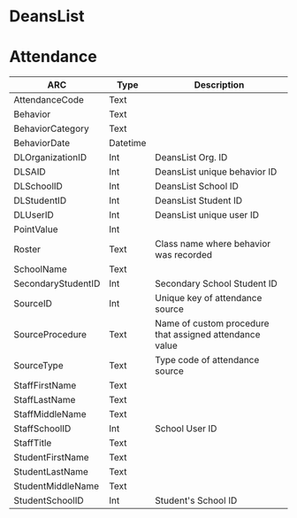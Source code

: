 # DeansList

# Attendance

| ARC            | Type    | Description                                     |
|--------------------|--------------|---------------------------------------------------------|
| AttendanceCode     | Text   |                                                         |
| Behavior           | Text |                                                         |
| BehaviorCategory   | Text |                                                         |
| BehaviorDate       | Datetime     |                                                         |
| DLOrganizationID   | Int          | DeansList Org. ID                                       |
| DLSAID             | Int          | DeansList unique behavior ID                            |
| DLSchoolID         | Int          | DeansList School ID                                     |
| DLStudentID        | Int          | DeansList Student ID                                    |
| DLUserID           | Int          | DeansList unique user ID                                |
| PointValue         | Int          |                                                         |
| Roster             | Text | Class name where behavior was recorded                  |
| SchoolName         | Text |                                                         |
| SecondaryStudentID | Int          | Secondary School Student ID                             |
| SourceID           | Int          | Unique key of attendance source                         |
| SourceProcedure    | Text | Name of custom procedure that assigned attendance value |
| SourceType         | Text | Type code of attendance source                          |
| StaffFirstName     | Text |                                                         |
| StaffLastName      | Text |                                                         |
| StaffMiddleName    | Text |                                                         |
| StaffSchoolID      | Int          | School User ID                                          |
| StaffTitle         | Text |                                                         |
| StudentFirstName   | Text |                                                         |
| StudentLastName    | Text |                                                         |
| StudentMiddleName  | Text |                                                         |
| StudentSchoolID    | Int          | Student's School ID                                     |
